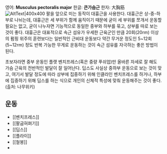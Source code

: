 영어: **Musculus pectoralis major**
한글: **큰가슴근**
한자: 大胸筋
![AltText|400x400](https://i.namu.wiki/i/Kie_Hnu9eJulXWMriVX7WqxEX1CgO1HYZtPOX82JMoXctAmN4yK85Q-SOamBMWvOU8k9bHZ8V1Q5J00u6S-zLy_21pPqbGT37uB4i7lf5x3MkBIJwKp3zjtS6lhgDkTAkPgkxycEQyn943n0RdGGig.webp)
팔을 앞으로 미는 동작이 대흉근을 사용한다. 대흉근은 상-중-하부로 나뉘는데, 대흉근은 세 부위가 함께 움직이기 때문에 굳이 세 부위를 쪼개서 운동할 필요는 없고, 굳이 나누자면 기능적으로 동일한 중부와 하부를 묶고, 상부를 따로 보는 것이 좋다. 대흉근은 대표적으로 속근 섬유가 우세한 근육군인 만큼 20회(20rm) 이상의 펌핑 위주의 훈련보다는 일반적인 근비대 운동보다 약간 무거운 정도인 5~12회(5~12rm) 정도 반복 가능한 무게로 운동하는 것이 속근 섬유를 자극하는 좋은 방법이 된다.  
  
초보자라면 중부 운동인 플랫 벤치프레스(혹은 중량 푸쉬업)만 올바른 자세로 잘 해도 가슴 근육의 전반적인 발달이 잘 일어난다. 딥스도 사실상 중하부 운동으로 보는 것이 맞고, 여기서 발달 정도에 따라 상부에 집중하기 위해 인클라인 벤치프레스를 하거나, 하부에 집중하기 위해 딥스를 하는 식으로 개인의 신체적 특성에 맞춰 운동해주는 것이 좋다.
(출처: 나무위키)
## 운동
 - [[벤치프레스]]
 - [[팔굽혀펴기]]
 - [[딥스]]
 - [[플라이]]
 - [[철봉]]
 - 